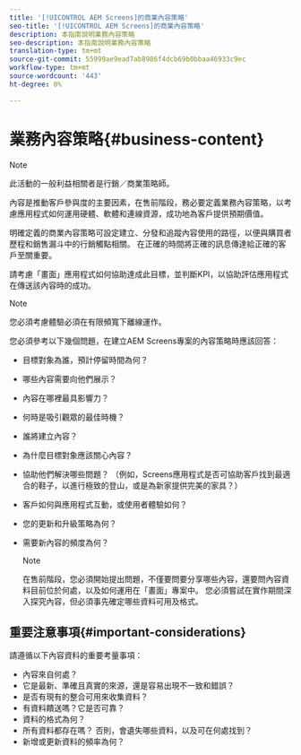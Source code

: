 ```yaml
---
title: '[!UICONTROL AEM Screens]的商業內容策略'
seo-title: '[!UICONTROL AEM Screens]的商業內容策略'
description: 本指南說明業務內容策略
seo-description: 本指南說明業務內容策略
translation-type: tm+mt
source-git-commit: 55999ae9ead7ab8986f4dcb69b0bbaa46933c9ec
workflow-type: tm+mt
source-wordcount: '443'
ht-degree: 0%

---
```



# 業務內容策略{#business-content}

>[!NOTE]
>
>此活動的一般利益相關者是行銷／商業策略師。

內容是推動客戶參與度的主要因素，在售前階段，務必要定義業務內容策略，以考慮應用程式如何運用硬體、軟體和連線資源，成功地為客戶提供預期價值。

明確定義的商業內容策略可設定建立、分發和追蹤內容使用的路徑，以便與購買者歷程和銷售漏斗中的行銷觸點相關。 在正確的時間將正確的訊息傳達給正確的客戶至關重要。

請考慮「畫面」應用程式如何協助達成此目標，並判斷KPI，以協助評估應用程式在傳送該內容時的成功。

>[!NOTE]
>
>您必須考慮體驗必須在有限頻寬下離線運作。

您必須參考以下幾個問題，在建立AEM Screens專案的內容策略時應該回答：

* 目標對象為誰，預計停留時間為何？
* 哪些內容需要向他們展示？
* 內容在哪裡最具影響力？
* 何時是吸引觀眾的最佳時機？
* 誰將建立內容？
* 為什麼目標對象應該關心內容？
* 協助他們解決哪些問題？ （例如，Screens應用程式是否可協助客戶找到最適合的鞋子，以進行極致的登山，或是為新家提供完美的家具？）
* 客戶如何與應用程式互動，或使用者體驗如何？
* 您的更新和升級策略為何？
* 需要新內容的頻度為何？

   >[!NOTE]
   >
   >在售前階段，您必須開始提出問題，不僅要問要分享哪些內容，還要問內容資料目前位於何處，以及如何運用在「畫面」專案中。 您必須嘗試在實作期間深入探究內容，但必須事先確定哪些資料可用及格式。

## 重要注意事項{#important-considerations}

請遵循以下內容資料的重要考量事項：

* 內容來自何處？
* 它是最新、準確且真實的來源，還是容易出現不一致和錯誤？
* 是否有現有的整合可用來收集資料？
* 有資料饋送嗎？它是否可靠？
* 資料的格式為何？
* 所有資料都存在嗎？ 否則，會遺失哪些資料，以及可在何處找到？
* 新增或更新資料的頻率為何？
